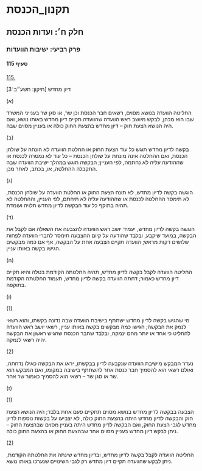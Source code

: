 # תקנון_הכנסת

## חלק ח׳: ועדות הכנסת

### פרק רביעי: ישיבות הוועדות

#### סעיף 115

[115.](https://he.wikisource.org/wiki/תקנון_הכנסת#s_yp_115)

דיון מחדש [תיקון: תשע״ב־3]

(א)

החליטה
הוועדה בנושא מסוים, רשאים חבר הכנסת וכן שר, או סגן שר בענייני המשרד שבו
הוא מכהן, לבקש מיושב ראש הוועדה שהוועדה תקיים דיון מחדש באותו נושא, ואם
היה הנושא הצעת חוק – דיון מחדש בהצעת החוק כולה או בעניין מסוים שבה.

(ב)

בקשה לדיון
מחדש תוגש כל עוד הצעת החוק או החלטת הוועדה לא הונחה על שולחן הכנסת, ואם
ההחלטה אינה מונחת על שולחן הכנסת – כל עוד לא נמסרה לכנסת או שההודעה
עליה לא נחתמה, לפי העניין; הבקשה תוגש במהלך ישיבת הוועדה שבה התקבלה
ההחלטה, או, בכתב, לאחר מכן.

(ג)

הוגשה בקשה
לדיון מחדש, לא תונח הצעת החוק או החלטת הוועדה על שולחן הכנסת, לא תימסר
ההחלטה לכנסת או שההודעה עליה לא תיחתם, לפי העניין, וההחלטה לא תהיה בתוקף
כל עוד הבקשה לדיון מחדש תלויה ועומדת.

(ד)

הוגשה בקשה
לדיון מחדש, יעמיד יושב ראש הוועדה להצבעה את השאלה אם לקבל את הבקשה,
במועד שיקבע, ובלבד שהודעה על קיום ההצבעה תימסר לחברי הוועדה לפחות שלושים
דקות מראש; הוועדה תקיים הצבעה אחת על הבקשה, אף אם כמה מבקשים הגישו בקשה
באותו עניין.

(ה)

החליטה
הוועדה לקבל בקשה לדיון מחדש, תהיה החלטתה הקודמת בטלה והיא תקיים דיון
מחדש כאמור; דחתה הוועדה בקשה לדיון מחדש, תעמוד החלטתה הקודמת בתוקפה.

(ו)

(1)

מי שהגיש בקשה לדיון מחדש ישתתף בישיבת הוועדה שבה נדונה בקשתו, והוא רשאי
לנמק את הבקשה; הגישו כמה מבקשים בקשה באותו עניין, רשאי יושב ראש הוועדה
להחליט כי אחד או יותר מהם ינמקה, ובלבד שחבר הכנסת שהגיש ראשון את הבקשה
יהיה רשאי לנמקה.

(2)

נעדר המבקש
מישיבת הוועדה שנקבעה לדיון בבקשתו, יראו את הבקשה כאילו נדחתה, ואולם
רשאי הוא להסמיך חבר כנסת אחר להשתתף בישיבה במקומו, ואם המבקש הוא שר או
סגן שר – רשאי הוא להסמיך כאמור שר אחר.

(ז)

(1)

הצבעה בבקשה לדיון מחדש בנושא מסוים תתקיים פעם אחת בלבד; היה הנושא הצעת
חוק והבקשה לדיון מחדש היתה בהצעת החוק כולה, לא יצביעו על בקשות נוספות
לדיון מחדש לגבי הצעת החוק, ואם הבקשה לדיון מחדש היתה בעניין מסוים שבהצעת
החוק – ניתן לבקש דיון מחדש בעניין מסוים אחר שבהצעת החוק או בהצעת החוק
כולה.

(2)

החליטה
הוועדה לקבל בקשה לדיון מחדש, ובדיון מחדש שינתה את החלטתה הקודמת, ניתן
לבקש שהוועדה תקיים דיון מחדש רק לגבי השינויים שנערכו באותו נושא.